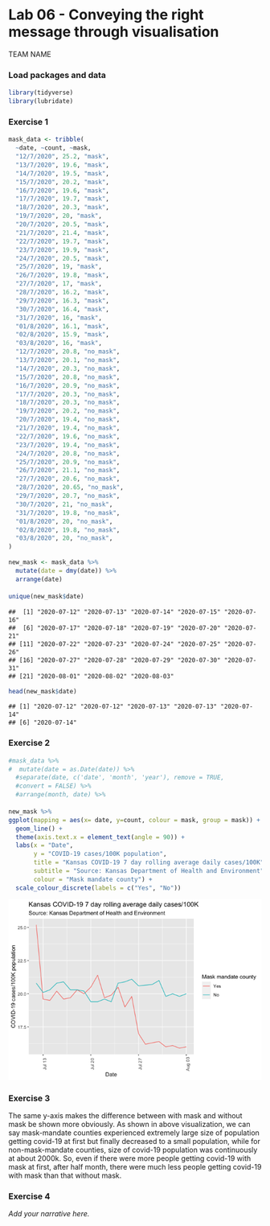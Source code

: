 Lab 06 - Conveying the right message through visualisation
================
TEAM NAME

### Load packages and data

``` r
library(tidyverse) 
library(lubridate)
```

### Exercise 1

``` r
mask_data <- tribble(
  ~date, ~count, ~mask,
  "12/7/2020", 25.2, "mask",
  "13/7/2020", 19.6, "mask",
  "14/7/2020", 19.5, "mask",
  "15/7/2020", 20.2, "mask",
  "16/7/2020", 19.6, "mask",
  "17/7/2020", 19.7, "mask",
  "18/7/2020", 20.3, "mask",
  "19/7/2020", 20, "mask",
  "20/7/2020", 20.5, "mask",
  "21/7/2020", 21.4, "mask",
  "22/7/2020", 19.7, "mask",
  "23/7/2020", 19.9, "mask",
  "24/7/2020", 20.5, "mask",
  "25/7/2020", 19, "mask",
  "26/7/2020", 19.8, "mask",
  "27/7/2020", 17, "mask",
  "28/7/2020", 16.2, "mask",
  "29/7/2020", 16.3, "mask",
  "30/7/2020", 16.4, "mask",
  "31/7/2020", 16, "mask",
  "01/8/2020", 16.1, "mask",
  "02/8/2020", 15.9, "mask",
  "03/8/2020", 16, "mask",
  "12/7/2020", 20.8, "no_mask",
  "13/7/2020", 20.1, "no_mask",
  "14/7/2020", 20.3, "no_mask",
  "15/7/2020", 20.8, "no_mask",
  "16/7/2020", 20.9, "no_mask",
  "17/7/2020", 20.3, "no_mask",
  "18/7/2020", 20.3, "no_mask",
  "19/7/2020", 20.2, "no_mask",
  "20/7/2020", 19.4, "no_mask",
  "21/7/2020", 19.4, "no_mask",
  "22/7/2020", 19.6, "no_mask",
  "23/7/2020", 19.4, "no_mask",
  "24/7/2020", 20.8, "no_mask",
  "25/7/2020", 20.9, "no_mask",
  "26/7/2020", 21.1, "no_mask",
  "27/7/2020", 20.6, "no_mask",
  "28/7/2020", 20.65, "no_mask",
  "29/7/2020", 20.7, "no_mask",
  "30/7/2020", 21, "no_mask",
  "31/7/2020", 19.8, "no_mask",
  "01/8/2020", 20, "no_mask",
  "02/8/2020", 19.8, "no_mask",
  "03/8/2020", 20, "no_mask",
)
```

``` r
new_mask <- mask_data %>% 
  mutate(date = dmy(date)) %>% 
  arrange(date) 

unique(new_mask$date)
```

    ##  [1] "2020-07-12" "2020-07-13" "2020-07-14" "2020-07-15" "2020-07-16"
    ##  [6] "2020-07-17" "2020-07-18" "2020-07-19" "2020-07-20" "2020-07-21"
    ## [11] "2020-07-22" "2020-07-23" "2020-07-24" "2020-07-25" "2020-07-26"
    ## [16] "2020-07-27" "2020-07-28" "2020-07-29" "2020-07-30" "2020-07-31"
    ## [21] "2020-08-01" "2020-08-02" "2020-08-03"

``` r
head(new_mask$date)
```

    ## [1] "2020-07-12" "2020-07-12" "2020-07-13" "2020-07-13" "2020-07-14"
    ## [6] "2020-07-14"

### Exercise 2

``` r
#mask_data %>% 
#  mutate(date = as.Date(date)) %>%
  #separate(date, c('date', 'month', 'year'), remove = TRUE,
  #convert = FALSE) %>%
  #arrange(month, date) %>%

new_mask %>% 
ggplot(mapping = aes(x= date, y=count, colour = mask, group = mask)) +
  geom_line() +
  theme(axis.text.x = element_text(angle = 90)) +
  labs(x = "Date",
       y = "COVID-19 cases/100K population",
       title = "Kansas COVID-19 7 day rolling average daily cases/100K",
       subtitle = "Source: Kansas Department of Health and Environment",
       colour = "Mask mandate county") +
  scale_colour_discrete(labels = c("Yes", "No"))
```

![](lab-06_files/figure-gfm/better-viz-1.png)<!-- -->

### Exercise 3

The same y-axis makes the difference between with mask and without mask
be shown more obviously. As shown in above visualization, we can say
mask-mandate counties experienced extremely large size of population
getting covid-19 at first but finally decreased to a small population,
while for non-mask-mandate counties, size of covid-19 population was
continuously at about 2000k. So, even if there were more people getting
covid-19 with mask at first, after half month, there were much less
people getting covid-19 with mask than that without mask.

### Exercise 4

*Add your narrative here.*
